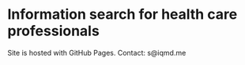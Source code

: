 <meta name="viewport" content="width=device-width, initial-scale=1">
<html>
<body>
<h1>Information search for health care professionals</h1>
<div><script async src="https://cse.google.com/cse.js?cx=009634566265075795654:0byuloexeww"></script>
<div class="gcse-searchbox-only"></div>
<p>Site is hosted with GitHub Pages. Contact: s@iqmd.me</p>

